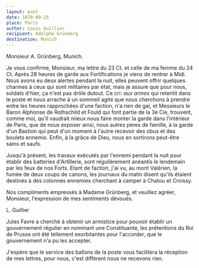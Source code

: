 ```yaml
---
layout: post
date: 1870-09-25
place: Paris
author: Louis Guillier
recipient: Adolphe Grünberg
destination: Munich
---
```


Monsieur A. Grünberg, Munich.

Je vous confirme, Monsieur, ma lettre du 23 Ct. et celle de ma femme du 24 Ct.
Après 28 heures de garde aux Fortifications je viens de rentrer à Midi. Nous
avons eu deux alertes pendant la nuit, elles peuvent offrir quelques charmes
à ceux qui sont militaires par état, mais je assure que pour nous, soldats
d'hier, ça n'est pas drôle dutout. Ce cri: _aux armes_ qui retentit dans
le poste et nous arrache à un sommeil agité que nous cherchons à prendre entre
les heures rapprochées d'une faction, n'a rien de gai, et Messieurs le Baron
Alphonse de Rothschild et Fould qui font partie de la 3e Cie, trouvent, comme
moi, qu'il vaudrait mieux nous faire monter la garde dans l'intérieur de Paris,
que de nous exposer ainsi, nous autres pères de famille, à la garde d'un
Bastion qui peut d'un moment à l'autre recevoir des obus et des boulets
ennemis. Enfin, à la grâce de Dieu, nous en sortirons peut-être sains et saufs.

Jusqu'à présent, les travaux exécutés par l'ennemi pendant la nuit pour
établir des batteries d'Artillerie, sont régulièrement anéantis le lendemain
par les feux de nos Forts. Etant de faction, j'ai vu, au mont Valérien, la
fumée de deux coups de canons, les journaux du matin disent qu'ils étaient
destinés à des colonnes ennemies cherchant à camper à Chatou et Croissy.

Nos compliments empressés à Madame Grünberg, et veuillez agréer, Monsieur,
l'expression de mes sentiments dévoués.

L. Guillier


Jules Favre a cherché à obtenir un armistice pour pouvoir établir un
gouvernement régulier en nommant une Constituante, les prétentions du Roi de
Prusse ont été tellement exorbitantes pour l'accorder, que le gouvernement n'a
pu les accepter.

J'espère que le service des ballons de la poste vous facilitera la réception de
mes lettres, pour nous, c'est différent nous ne recevons rien.
